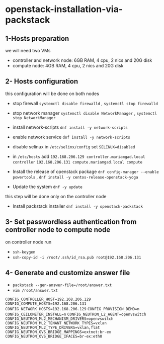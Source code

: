 # openstack-installation-via-packstack

## 1-Hosts preparation 
we will need two VMs
* controller and network node: 6GB RAM, 4 cpu, 2 nics and 20G disk
* compute node: 4GB RAM, 4 cpu, 2 nics and 20G disk

## 2- Hosts configuration
this configuration will be done on both nodes
* stop firewall `systemctl disable firewalld` , `systemctl stop firewalld`
* stop network manager `systemctl disable NetworkManager` , `systemctl stop NetworkManager`
* install network-scripts `dnf install -y network-scripts`
* enable network service `dnf install -y network-scripts`
* disable selinux in `/etc/selinx/config` set `SELINUX=disabled`
* in `/etc/hosts` add `192.168.206.129 controller.mariamgad.local controller` `192.168.206.131 compute.mariamgad.local compute`

* Install the release of openstack package `dnf config-manager --enable powertools` , `dnf install -y centos-release-openstack-yoga`
*  Update the system `dnf -y update`

this step will be done only on the controller node
* Install packstack installer `dnf install -y openstack-packstack`

## 3- Set passwordless authentication from controller node to compute node 
on controller node run
* `ssh-keygen`
* `ssh-copy-id -i /root/.ssh/id_rsa.pub root@192.168.206.131`

## 4- Generate and customize answer file 
* `packstack --gen-answer-file=/root/answer.txt`
* `vim /root/answer.txt`

`CONFIG_CONTROLLER_HOST=192.168.206.129`
`CONFIG_COMPUTE_HOSTS=192.168.206.131`
`CONFIG_NETWORK_HOSTS=192.168.206.129`
`CONFIG_PROVISION_DEMO=n`
`CONFIG_CEILOMETER_INSTALL=n`
`CONFIG_NEUTRON_L2_AGENT=openvswitch`
`CONFIG_NEUTRON_ML2_MECHANISM_DRIVERS=openvswitch`
`CONFIG_NEUTRON_ML2_TENANT_NETWORK_TYPES=vxlan`
`CONFIG_NEUTRON_ML2_TYPE_DRIVERS=vxlan,flat`
`CONFIG_NEUTRON_OVS_BRIDGE_MAPPINGS=extnet:br-ex`
`CONFIG_NEUTRON_OVS_BRIDGE_IFACES=br-ex:eth0`
